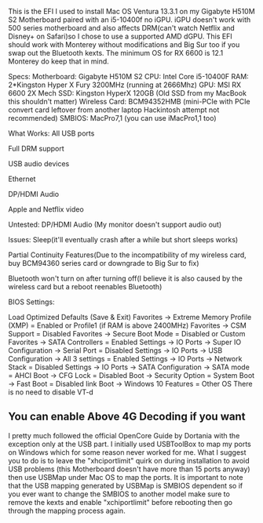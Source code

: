 This is the EFI I used to install Mac OS Ventura 13.3.1 on my Gigabyte H510M S2 Motherboard paired with an i5-10400f no iGPU. iGPU doesn't work with 500 series motherboard and also affects DRM(can't watch Netflix and Disney+ on Safari)so I chose to use a supported AMD dGPU. This EFI should work with Monterey without modifications and Big Sur too if you swap out the Bluetooth kexts. The minimum OS for RX 6600 is 12.1 Monterey do keep that in mind.

Specs:
Motherboard: Gigabyte H510M S2
CPU: Intel Core i5-10400F
RAM: 2*Kingston Hyper X Fury 3200MHz (running at 2666Mhz)
GPU: MSI RX 6600 2X Mech
SSD: Kingston HyperX 120GB (Old SSD from my MacBook this shouldn't matter)
Wireless Card: BCM94352HMB (mini-PCIe with PCIe convert card leftover from another laptop Hackintosh attempt not recommended)
SMBIOS: MacPro7,1 (you can use iMacPro1,1 too)

What Works:
All USB ports

Full DRM support

USB audio devices

Ethernet

DP/HDMI Audio

Apple and Netflix video

Untested:
DP/HDMI Audio (My monitor doesn't support audio out)

Issues:
Sleep(it'll eventually crash after a while but short sleeps works)

Partial Continuity Features(Due to the incompatibility of my wireless card, buy BCM94360 series card or downgrade to Big Sur to fix)

Bluetooth won't turn on after turning off(I believe it is also caused by the wireless card but a reboot reenables Bluetooth)

BIOS Settings:

Load Optimized Defaults (Save & Exit)
Favorites -> Extreme Memory Profile (XMP) = Enabled or Profile1 (if RAM is above 2400MHz)
Favorites -> CSM Support = Disabled
Favorites -> Secure Boot Mode = Disabled or Custom
Favorites -> SATA Controllers = Enabled
Settings -> IO Ports -> Super IO Configuration -> Serial Port = Disabled
Settings -> IO Ports -> USB Configuration -> All 3 settings = Enabled
Settings -> IO Ports -> Network Stack = Disabled
Settings -> IO Ports -> SATA Configuration -> SATA mode = AHCI
Boot -> CFG Lock = Disabled
Boot -> Security Option = System
Boot -> Fast Boot = Disabled link
Boot -> Windows 10 Features = Other OS
There is no need to disable VT-d

You can enable Above 4G Decoding if you want
----------------------------------------------------------------------------------------------------

I pretty much followed the official OpenCore Guide by Dortania with the exception only at the USB part.
I initially used USBToolBox to map my ports on Windows which for some reason never worked for me. What I suggest you to do is to leave the "xhciportlimit" quirk on during installation to avoid USB problems (this Motherboard doesn't have more than 15 ports anyway) then use USBMap under Mac OS to map the ports. It is important to note that the USB mapping generated by USBMap is SMBIOS dependent so if you ever want to change the SMBIOS to another model make sure to remove the kexts and enable "xchiportlimit" before rebooting then go through the mapping process again.

